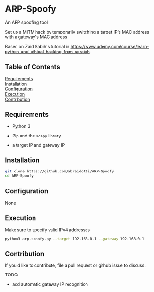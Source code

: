 # ARP-Spoofy

An ARP spoofing tool

Set up a MITM hack by temporarily switching a target IP's MAC address with a gateway's MAC address

Based on Zaid Sabih's tutorial in <https://www.udemy.com/course/learn-python-and-ethical-hacking-from-scratch>

## Table of Contents

[Requirements](##Requirements)  
[Installation](##Installation)  
[Configuration](##Configuration)  
[Execution](##Execution)  
[Contribution](##Contribution)  

## Requirements

- Python 3

- Pip and the `scapy` library

- a target IP and gateway IP

## Installation

```bash
git clone https://github.com/abraidotti/ARP-Spoofy
cd ARP-Spoofy
```

## Configuration

None

## Execution

Make sure to specify valid IPv4 addresses

```bash
python3 arp-spoofy.py --target 192.168.0.1 --gateway 192.168.0.1
```

## Contribution

If you'd like to contribute, file a pull request or github issue to discuss.

TODO:

- add automatic gateway IP recognition
